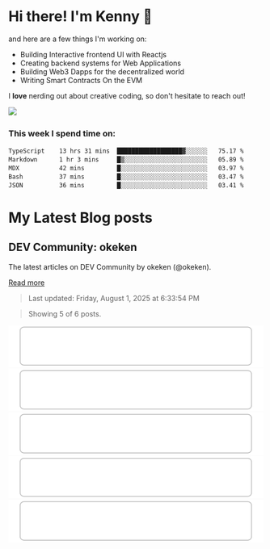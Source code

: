 # Hi there! I'm Kenny :cowboy_hat_face:

and here are a few things I'm working on:

- Building Interactive frontend UI with Reactjs
- Creating backend systems for Web Applications
- Building Web3 Dapps for the decentralized world
- Writing Smart Contracts On the EVM

I **love** nerding out about creative coding, so don't hesitate to reach out!

<img height="180em" src="https://github-readme-stats.vercel.app/api?username=okeken&show_icons=true&hide_border=true&&count_private=true&include_all_commits=true" />

### This week I spend time on:

<!--START_SECTION:waka-->

```txt
TypeScript    13 hrs 31 mins  ██████████████████▓░░░░░░   75.17 %
Markdown      1 hr 3 mins     █▒░░░░░░░░░░░░░░░░░░░░░░░   05.89 %
MDX           42 mins         █░░░░░░░░░░░░░░░░░░░░░░░░   03.97 %
Bash          37 mins         █░░░░░░░░░░░░░░░░░░░░░░░░   03.47 %
JSON          36 mins         █░░░░░░░░░░░░░░░░░░░░░░░░   03.41 %
```

<!--END_SECTION:waka-->


# My Latest Blog posts

<!-- blog-post-list:start -->
## DEV Community\: okeken

The latest articles on DEV Community by okeken \(@okeken\).

[Read more](https://dev.to/okeken)
> Last updated: Friday, August 1, 2025 at 6:33:54 PM

> Showing 5 of 6 posts.

[![How to Download a Folder from GitHub](https://raw.githubusercontent.com/okeken/okeken/main/blog-post-list-output/DEV_Community__okeken/How_to_Download_a_Folder_from_GitHub.svg)](https://dev.to/okeken/how-to-download-a-folder-from-github-523h)
[![Regex for Developers: From Zero to Confident with a Real-Time Tester](https://raw.githubusercontent.com/okeken/okeken/main/blog-post-list-output/DEV_Community__okeken/Regex_for_Developers__From_Zero_to_Confident_with_a_Real-Time_Tester.svg)](https://dev.to/okeken/regex-for-developers-from-zero-to-confident-with-a-real-time-tester-2j6h)
[![Javascript to know for Reactjs](https://raw.githubusercontent.com/okeken/okeken/main/blog-post-list-output/DEV_Community__okeken/Javascript_to_know_for_Reactjs.svg)](https://dev.to/okeken/javascript-to-know-for-reactjs-5e34)
[![How to create an admin panel in React JS - Part 2](https://raw.githubusercontent.com/okeken/okeken/main/blog-post-list-output/DEV_Community__okeken/How_to_create_an_admin_panel_in_React_JS_-_Part_2.svg)](https://dev.to/okeken/how-to-create-an-admin-panel-in-react-js-part-2-3j9)
[![How to create an admin panel in React JS- Part 1](https://raw.githubusercontent.com/okeken/okeken/main/blog-post-list-output/DEV_Community__okeken/How_to_create_an_admin_panel_in_React_JS-_Part_1.svg)](https://dev.to/okeken/how-to-create-an-admin-panel-in-react-js-26d6)


<!-- blog-post-list:end -->
